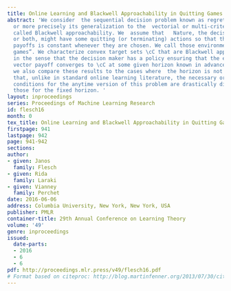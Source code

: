 ```yaml
---
title: Online Learning and Blackwell Approachability in Quitting Games
abstract: 'We consider  the sequential decision problem known as regret minimization,
  or more precisely its generalization to the  vectorial or multi-criteria  setup
  called Blackwell approachability. We  assume that   Nature, the decision maker,
  or both, might have some quitting (or terminating) actions so that the stream of
  payoffs is constant whenever they are chosen. We call those environments  “quitting
  games”. We characterize convex target sets \cC that are Blackwell approachable,
  in the sense that the decision maker has a policy ensuring that the expected average
  vector payoff converges to \cC at some given horizon known in advance. Moreover,
  we also compare these results to the cases where  the horizon is not known and show
  that, unlike in standard online learning literature, the necessary or sufficient
  conditions for the anytime version of this problem are drastically different than
  those for the fixed horizon. '
layout: inproceedings
series: Proceedings of Machine Learning Research
id: flesch16
month: 0
tex_title: Online Learning and Blackwell Approachability in Quitting Games
firstpage: 941
lastpage: 942
page: 941-942
sections: 
author:
- given: Janos
  family: Flesch
- given: Rida
  family: Laraki
- given: Vianney
  family: Perchet
date: 2016-06-06
address: Columbia University, New York, New York, USA
publisher: PMLR
container-title: 29th Annual Conference on Learning Theory
volume: '49'
genre: inproceedings
issued:
  date-parts:
  - 2016
  - 6
  - 6
pdf: http://proceedings.mlr.press/v49/flesch16.pdf
# Format based on citeproc: http://blog.martinfenner.org/2013/07/30/citeproc-yaml-for-bibliographies/
---
```


